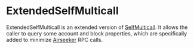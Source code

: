 # ExtendedSelfMulticall

ExtendedSelfMulticall is an extended version of [SelfMulticall](./selfmulticall.md).
It allows the caller to query some account and block properties, which are specifically added to minimize [Airseeker](../../glossary.md#airseeker) RPC calls.
